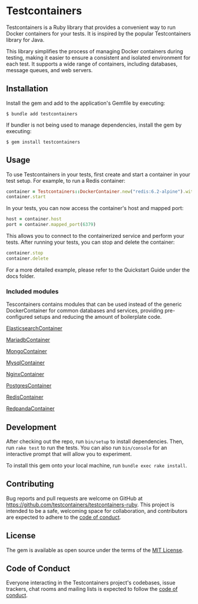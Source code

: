 # Testcontainers

Testcontainers is a Ruby library that provides a convenient way to run Docker containers for your tests. It is inspired by the popular Testcontainers library for Java.

This library simplifies the process of managing Docker containers during testing, making it easier to ensure a consistent and isolated environment for each test. It supports a wide range of containers, including databases, message queues, and web servers.

## Installation

Install the gem and add to the application's Gemfile by executing:

    $ bundle add testcontainers

If bundler is not being used to manage dependencies, install the gem by executing:

    $ gem install testcontainers

## Usage

To use Testcontainers in your tests, first create and start a container in your test setup. For example, to run a Redis container:

```ruby
container = Testcontainers::DockerContainer.new("redis:6.2-alpine").with_exposed_port(6379)
container.start
```



In your tests, you can now access the container's host and mapped port:

```ruby
host = container.host
port = container.mapped_port(6379)
```



This allows you to connect to the containerized service and perform your tests. After running your tests, you can stop and delete the container:


```ruby
container.stop
container.delete
```

For a more detailed example, please refer to the Quickstart Guide under the docs folder.

### Included modules

Tescontainers contains modules that can be used instead of the generic
DockerContainer for common databases and services, providing
pre-configured setups and reducing the amount of boilerplate code.

[ElasticsearchContainer](https://github.com/testcontainers/testcontainers-ruby/tree/main/elasticsearch)

[MariadbContainer](https://github.com/testcontainers/testcontainers-ruby/tree/main/mariadb)

[MongoContainer](https://github.com/testcontainers/testcontainers-ruby/tree/main/mongo)

[MysqlContainer](https://github.com/testcontainers/testcontainers-ruby/tree/main/mysql)

[NginxContainer](https://github.com/testcontainers/testcontainers-ruby/tree/main/nginx)

[PostgresContainer](https://github.com/testcontainers/testcontainers-ruby/tree/main/postgres)

[RedisContainer](https://github.com/testcontainers/testcontainers-ruby/tree/main/redis)

[RedpandaContainer](https://github.com/testcontainers/testcontainers-ruby/tree/main/redpanda)



## Development

After checking out the repo, run `bin/setup` to install dependencies. Then, run `rake test` to run the tests. You can also run `bin/console` for an interactive prompt that will allow you to experiment.

To install this gem onto your local machine, run `bundle exec rake install`.

## Contributing

Bug reports and pull requests are welcome on GitHub at https://github.com/testcontainers/testcontainers-ruby. This project is intended to be a safe, welcoming space for collaboration, and contributors are expected to adhere to the [code of conduct](https://github.com/testcontainers/testcontainers-ruby/blob/main/CODE_OF_CONDUCT.md).

## License

The gem is available as open source under the terms of the [MIT License](https://opensource.org/licenses/MIT).

## Code of Conduct

Everyone interacting in the Testcontainers project's codebases, issue trackers, chat rooms and mailing lists is expected to follow the [code of conduct](https://github.com/testcontainers/testcontainers-ruby/blob/main/CODE_OF_CONDUCT.md).
